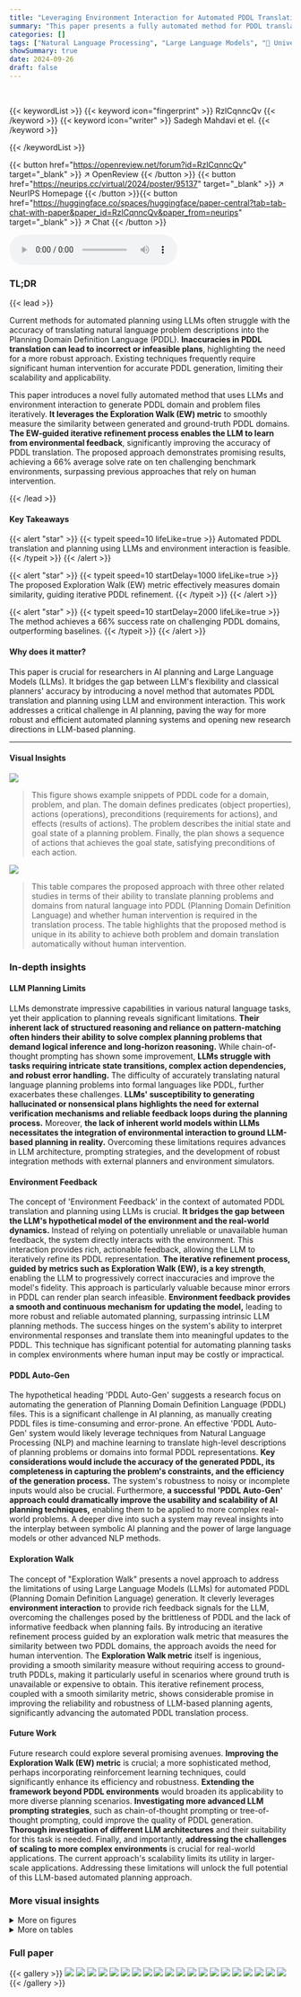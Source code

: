 ```yaml
---
title: "Leveraging Environment Interaction for Automated PDDL Translation and Planning with Large Language Models"
summary: "This paper presents a fully automated method for PDDL translation and planning using LLMs and environment interaction, achieving a 66% success rate on challenging PDDL domains."
categories: []
tags: ["Natural Language Processing", "Large Language Models", "🏢 University of British Columbia",]
showSummary: true
date: 2024-09-26
draft: false
---
```


<br>

{{< keywordList >}}
{{< keyword icon="fingerprint" >}} RzlCqnncQv {{< /keyword >}}
{{< keyword icon="writer" >}} Sadegh Mahdavi et el. {{< /keyword >}}
 
{{< /keywordList >}}

{{< button href="https://openreview.net/forum?id=RzlCqnncQv" target="_blank" >}}
↗ OpenReview
{{< /button >}}
{{< button href="https://neurips.cc/virtual/2024/poster/95137" target="_blank" >}}
↗ NeurIPS Homepage
{{< /button >}}{{< button href="https://huggingface.co/spaces/huggingface/paper-central?tab=tab-chat-with-paper&paper_id=RzlCqnncQv&paper_from=neurips" target="_blank" >}}
↗ Chat
{{< /button >}}



<audio controls>
    <source src="https://ai-paper-reviewer.com/RzlCqnncQv/podcast.wav" type="audio/wav">
    Your browser does not support the audio element.
</audio>


### TL;DR


{{< lead >}}

Current methods for automated planning using LLMs often struggle with the accuracy of translating natural language problem descriptions into the Planning Domain Definition Language (PDDL).  **Inaccuracies in PDDL translation can lead to incorrect or infeasible plans**, highlighting the need for a more robust approach. Existing techniques frequently require significant human intervention for accurate PDDL generation, limiting their scalability and applicability.

This paper introduces a novel fully automated method that uses LLMs and environment interaction to generate PDDL domain and problem files iteratively.  **It leverages the Exploration Walk (EW) metric** to smoothly measure the similarity between generated and ground-truth PDDL domains.  **The EW-guided iterative refinement process enables the LLM to learn from environmental feedback**, significantly improving the accuracy of PDDL translation.  The proposed approach demonstrates promising results, achieving a 66% average solve rate on ten challenging benchmark environments, surpassing previous approaches that rely on human intervention.

{{< /lead >}}


#### Key Takeaways

{{< alert "star" >}}
{{< typeit speed=10 lifeLike=true >}} Automated PDDL translation and planning using LLMs and environment interaction is feasible. {{< /typeit >}}
{{< /alert >}}

{{< alert "star" >}}
{{< typeit speed=10 startDelay=1000 lifeLike=true >}} The proposed Exploration Walk (EW) metric effectively measures domain similarity, guiding iterative PDDL refinement. {{< /typeit >}}
{{< /alert >}}

{{< alert "star" >}}
{{< typeit speed=10 startDelay=2000 lifeLike=true >}} The method achieves a 66% success rate on challenging PDDL domains, outperforming baselines. {{< /typeit >}}
{{< /alert >}}

#### Why does it matter?
This paper is crucial for researchers in AI planning and Large Language Models (LLMs). It bridges the gap between LLM's flexibility and classical planners' accuracy by introducing a novel method that automates PDDL translation and planning using LLM and environment interaction.  This work addresses a critical challenge in AI planning, paving the way for more robust and efficient automated planning systems and opening new research directions in LLM-based planning.

------
#### Visual Insights



![](https://ai-paper-reviewer.com/RzlCqnncQv/figures_3_1.jpg)

> This figure shows example snippets of PDDL code for a domain, problem, and plan.  The domain defines predicates (object properties), actions (operations), preconditions (requirements for actions), and effects (results of actions). The problem describes the initial state and goal state of a planning problem. Finally, the plan shows a sequence of actions that achieves the goal state, satisfying preconditions of each action.





![](https://ai-paper-reviewer.com/RzlCqnncQv/tables_2_1.jpg)

> This table compares the proposed approach with three other related studies in terms of their ability to translate planning problems and domains from natural language into PDDL (Planning Domain Definition Language) and whether human intervention is required in the translation process.  The table highlights that the proposed method is unique in its ability to achieve both problem and domain translation automatically without human intervention.





### In-depth insights


#### LLM Planning Limits
LLMs demonstrate impressive capabilities in various natural language tasks, yet their application to planning reveals significant limitations.  **Their inherent lack of structured reasoning and reliance on pattern-matching often hinders their ability to solve complex planning problems that demand logical inference and long-horizon reasoning.**  While chain-of-thought prompting has shown some improvement, **LLMs struggle with tasks requiring intricate state transitions, complex action dependencies, and robust error handling.**  The difficulty of accurately translating natural language planning problems into formal languages like PDDL, further exacerbates these challenges.  **LLMs' susceptibility to generating hallucinated or nonsensical plans highlights the need for external verification mechanisms and reliable feedback loops during the planning process.**  Moreover, **the lack of inherent world models within LLMs necessitates the integration of environmental interaction to ground LLM-based planning in reality.**  Overcoming these limitations requires advances in LLM architecture, prompting strategies, and the development of robust integration methods with external planners and environment simulators.

#### Environment Feedback
The concept of 'Environment Feedback' in the context of automated PDDL translation and planning using LLMs is crucial.  **It bridges the gap between the LLM's hypothetical model of the environment and the real-world dynamics.**  Instead of relying on potentially unreliable or unavailable human feedback, the system directly interacts with the environment. This interaction provides rich, actionable feedback, allowing the LLM to iteratively refine its PDDL representation.  **The iterative refinement process, guided by metrics such as Exploration Walk (EW), is a key strength**, enabling the LLM to progressively correct inaccuracies and improve the model's fidelity. This approach is particularly valuable because minor errors in PDDL can render plan search infeasible. **Environment feedback provides a smooth and continuous mechanism for updating the model,** leading to more robust and reliable automated planning, surpassing intrinsic LLM planning methods. The success hinges on the system's ability to interpret environmental responses and translate them into meaningful updates to the PDDL. This technique has significant potential for automating planning tasks in complex environments where human input may be costly or impractical.

#### PDDL Auto-Gen
The hypothetical heading 'PDDL Auto-Gen' suggests a research focus on automating the generation of Planning Domain Definition Language (PDDL) files.  This is a significant challenge in AI planning, as manually creating PDDL files is time-consuming and error-prone.  An effective 'PDDL Auto-Gen' system would likely leverage techniques from Natural Language Processing (NLP) and machine learning to translate high-level descriptions of planning problems or domains into formal PDDL representations.  **Key considerations would include the accuracy of the generated PDDL, its completeness in capturing the problem's constraints, and the efficiency of the generation process.**  The system's robustness to noisy or incomplete inputs would also be crucial.  Furthermore, **a successful 'PDDL Auto-Gen' approach could dramatically improve the usability and scalability of AI planning techniques,** enabling them to be applied to more complex real-world problems.  A deeper dive into such a system may reveal insights into the interplay between symbolic AI planning and the power of large language models or other advanced NLP methods.

#### Exploration Walk
The concept of "Exploration Walk" presents a novel approach to address the limitations of using Large Language Models (LLMs) for automated PDDL (Planning Domain Definition Language) generation.  It cleverly leverages **environment interaction** to provide rich feedback signals for the LLM, overcoming the challenges posed by the brittleness of PDDL and the lack of informative feedback when planning fails.  By introducing an iterative refinement process guided by an exploration walk metric that measures the similarity between two PDDL domains, the approach avoids the need for human intervention. The **Exploration Walk metric** itself is ingenious, providing a smooth similarity measure without requiring access to ground-truth PDDLs, making it particularly useful in scenarios where ground truth is unavailable or expensive to obtain.  This iterative refinement process, coupled with a smooth similarity metric, shows considerable promise in improving the reliability and robustness of LLM-based planning agents, significantly advancing the automated PDDL translation process.

#### Future Work
Future research could explore several promising avenues.  **Improving the Exploration Walk (EW) metric** is crucial; a more sophisticated method, perhaps incorporating reinforcement learning techniques, could significantly enhance its efficiency and robustness.  **Extending the framework beyond PDDL environments** would broaden its applicability to more diverse planning scenarios.  **Investigating more advanced LLM prompting strategies**, such as chain-of-thought prompting or tree-of-thought prompting, could improve the quality of PDDL generation. **Thorough investigation of different LLM architectures** and their suitability for this task is needed. Finally, and importantly, **addressing the challenges of scaling to more complex environments** is crucial for real-world applications. The current approach's scalability limits its utility in larger-scale applications. Addressing these limitations will unlock the full potential of this LLM-based automated planning approach.


### More visual insights

<details>
<summary>More on figures
</summary>


![](https://ai-paper-reviewer.com/RzlCqnncQv/figures_5_1.jpg)

> Figure 2(a) shows how sensitive the planning process is to small changes in the PDDL domain.  Removing even a few terms significantly increases the likelihood of plan search failure. Figure 2(b) demonstrates the correlation between the Exploration Walk (EW) metric (measuring domain similarity) and the number of differing terms between two domains. The EW score consistently decreases as the number of differing terms increases, making EW a reliable measure of domain dissimilarity.


![](https://ai-paper-reviewer.com/RzlCqnncQv/figures_7_1.jpg)

> This figure illustrates the proposed method for automated PDDL translation and planning using LLMs and environment interaction.  The right side shows the iterative refinement process, starting with natural language descriptions translated into problem PDDLs by an LLM.  This is followed by domain generation and refinement through cycles of exploration walks, classical planning, and LLM feedback. The left side illustrates how the iterative refinement process on the right corresponds to single paths within the tree structures shown. Each node represents a state in the refinement process; red arrows denote problem translation while blue arrows indicate domain refinement.


![](https://ai-paper-reviewer.com/RzlCqnncQv/figures_13_1.jpg)

> The figure shows the correlation between average exploration walk (EW) score and average domain difference across various PDDL domains.  The x-axis represents the number of terms that differ between pairs of domains, while the y-axis represents the average EW score. Each line corresponds to a different domain, and the red line represents the average across all domains. The plot demonstrates that as the term difference increases, the average EW score decreases, indicating a strong negative correlation between the similarity of two domains and the number of terms that differ between them. This highlights the sensitivity of planning performance to even small changes in the domain description.


![](https://ai-paper-reviewer.com/RzlCqnncQv/figures_16_1.jpg)

> This histogram shows the distribution of the average number of lines across various PDDL domains from the International Planning Competition (IPC).  The red dashed line indicates a cutoff point, likely highlighting a significant difference in complexity between smaller and larger domains.  The distribution appears to be right-skewed, suggesting a larger number of smaller domains and a few significantly larger ones.  This figure is relevant to understanding the challenges of automatically generating PDDL files, as the complexity of a domain directly impacts the difficulty of the task.


![](https://ai-paper-reviewer.com/RzlCqnncQv/figures_18_1.jpg)

> This figure illustrates the proposed method for automatically generating PDDL domain and problem files using LLMs and environment feedback. The right side shows the iterative refinement process using exploration walks, classical planners, and LLM feedback. The left side illustrates that the refinement process can be viewed as a tree search, with each node representing a state in the refinement process, and arrows showing problem translation and domain refinement.


</details>




<details>
<summary>More on tables
</summary>


![](https://ai-paper-reviewer.com/RzlCqnncQv/tables_9_1.jpg)
> This table presents the results of experiments comparing different methods for automated PDDL translation and planning.  The methods include intrinsic planning with and without chain-of-thought prompting, as well as the proposed methods (P&D Chain, P&D Tree, and P&D Tree + DomProp) with varying numbers of LLM calls.  For each method and for each of ten environments, the table shows the percentage of tasks successfully solved and the average Exploration Walk (EW) score.  The EW score measures the similarity between the generated domain PDDL and the ground truth domain PDDL.

![](https://ai-paper-reviewer.com/RzlCqnncQv/tables_12_1.jpg)
> This table presents the results of four different methods for solving planning problems across ten different domains.  The methods include two intrinsic planning baselines (with and without chain-of-thought prompting) and two proposed methods (P&D Chain and P&D Tree, with a variation: P&D Tree + DomProp). The table shows the 'Best@4' performance for each domain, representing the best result out of four independent runs. The results are shown as a fraction of tasks successfully solved and the average Exploration Walk (EW) score which measures the similarity of the generated domain to the ground truth domain.  The EW score is undefined for the intrinsic planning methods as they don't generate a domain.

![](https://ai-paper-reviewer.com/RzlCqnncQv/tables_18_1.jpg)
> This table presents the results of four different methods for solving planning tasks across ten different domains.  The methods are: Intrinsic Planning without Chain-of-Thought (No CoT), Intrinsic Planning with Chain-of-Thought (CoT), P&D Chain, P&D Tree, and P&D Tree + DomProp.  For each method and domain, two metrics are reported:  the 'Best@4' task solve rate (the highest solve rate out of four independent runs) and the average Exploration Walk (EW) score. The EW score measures the similarity between the generated domain PDDL and the ground truth domain.  A higher EW score indicates greater similarity, and therefore, better performance. Note that the EW score is not defined for intrinsic planning methods because these methods do not generate a domain PDDL.

</details>




### Full paper

{{< gallery >}}
<img src="https://ai-paper-reviewer.com/RzlCqnncQv/1.png" class="grid-w50 md:grid-w33 xl:grid-w25" />
<img src="https://ai-paper-reviewer.com/RzlCqnncQv/2.png" class="grid-w50 md:grid-w33 xl:grid-w25" />
<img src="https://ai-paper-reviewer.com/RzlCqnncQv/3.png" class="grid-w50 md:grid-w33 xl:grid-w25" />
<img src="https://ai-paper-reviewer.com/RzlCqnncQv/4.png" class="grid-w50 md:grid-w33 xl:grid-w25" />
<img src="https://ai-paper-reviewer.com/RzlCqnncQv/5.png" class="grid-w50 md:grid-w33 xl:grid-w25" />
<img src="https://ai-paper-reviewer.com/RzlCqnncQv/6.png" class="grid-w50 md:grid-w33 xl:grid-w25" />
<img src="https://ai-paper-reviewer.com/RzlCqnncQv/7.png" class="grid-w50 md:grid-w33 xl:grid-w25" />
<img src="https://ai-paper-reviewer.com/RzlCqnncQv/8.png" class="grid-w50 md:grid-w33 xl:grid-w25" />
<img src="https://ai-paper-reviewer.com/RzlCqnncQv/9.png" class="grid-w50 md:grid-w33 xl:grid-w25" />
<img src="https://ai-paper-reviewer.com/RzlCqnncQv/10.png" class="grid-w50 md:grid-w33 xl:grid-w25" />
<img src="https://ai-paper-reviewer.com/RzlCqnncQv/11.png" class="grid-w50 md:grid-w33 xl:grid-w25" />
<img src="https://ai-paper-reviewer.com/RzlCqnncQv/12.png" class="grid-w50 md:grid-w33 xl:grid-w25" />
<img src="https://ai-paper-reviewer.com/RzlCqnncQv/13.png" class="grid-w50 md:grid-w33 xl:grid-w25" />
<img src="https://ai-paper-reviewer.com/RzlCqnncQv/14.png" class="grid-w50 md:grid-w33 xl:grid-w25" />
<img src="https://ai-paper-reviewer.com/RzlCqnncQv/15.png" class="grid-w50 md:grid-w33 xl:grid-w25" />
<img src="https://ai-paper-reviewer.com/RzlCqnncQv/16.png" class="grid-w50 md:grid-w33 xl:grid-w25" />
<img src="https://ai-paper-reviewer.com/RzlCqnncQv/17.png" class="grid-w50 md:grid-w33 xl:grid-w25" />
<img src="https://ai-paper-reviewer.com/RzlCqnncQv/18.png" class="grid-w50 md:grid-w33 xl:grid-w25" />
<img src="https://ai-paper-reviewer.com/RzlCqnncQv/19.png" class="grid-w50 md:grid-w33 xl:grid-w25" />
<img src="https://ai-paper-reviewer.com/RzlCqnncQv/20.png" class="grid-w50 md:grid-w33 xl:grid-w25" />
{{< /gallery >}}